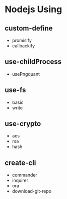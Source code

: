 # Nodejs Using

## custom-define

- promisify
- callbackify

## use-childProcess

- usePngquant

## use-fs

- basic
- write

## use-crypto

- aes
- rsa
- hash

## create-cli

- commander
- inquirer
- ora
- download-git-repo
